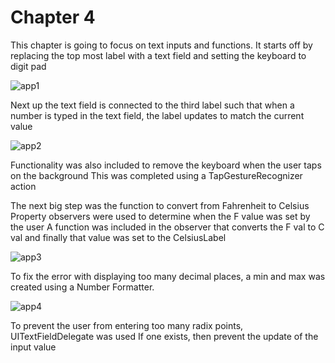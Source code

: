 #  Chapter 4

This chapter is going to focus on text inputs and functions.
It starts off by replacing the top most label with a text field and setting the keyboard to digit pad

![app1](images/app1.png)

Next up the text field is connected to the third label such that when a number is typed in the text field,
the label updates to match the current value

![app2](images/app2.png)

Functionality was also included to remove the keyboard when the user taps on the background
This was completed using a TapGestureRecognizer action

The next big step was the function to convert from Fahrenheit to Celsius
Property observers were used to determine when the F value was set by the user
A function was included in the observer that converts the F val to C val
and finally that value was set to the CelsiusLabel

![app3](images/app3.png)

To fix the error with displaying too many decimal places, a min and max was created using a Number
Formatter.

![app4](images/app4.png)

To prevent the user from entering too many radix points, UITextFieldDelegate was used
If one exists, then prevent the update of the input value
